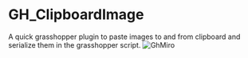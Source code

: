 # GH_ClipboardImage
A quick grasshopper plugin to paste images to and from clipboard and serialize them in the grasshopper script.
![GhMiro](https://user-images.githubusercontent.com/19936679/234115588-e1487561-b046-4734-849d-7b62c0940f34.gif)

